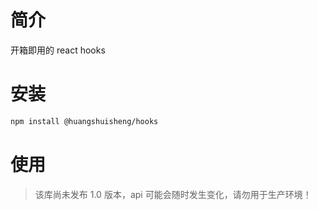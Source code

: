 # 简介

开箱即用的 react hooks

# 安装

```sh
npm install @huangshuisheng/hooks
```

# 使用

> 该库尚未发布 1.0 版本，api 可能会随时发生变化，请勿用于生产环境！

```ts

```
